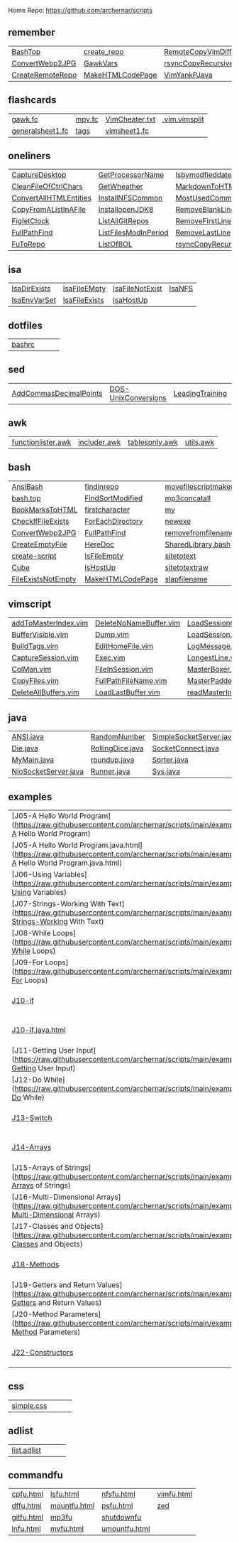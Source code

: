 
Home Repo:   https://github.com/archernar/scripts


## remember

|                                |                                |                                |                                |
| :---------------------------- | :---------------------------- | :---------------------------- | :---------------------------- |
| [BashTop](https://raw.githubusercontent.com/archernar/scripts/main/remember/BashTop) | [create_repo](https://raw.githubusercontent.com/archernar/scripts/main/remember/create_repo) | [RemoteCopyVimDiff](https://raw.githubusercontent.com/archernar/scripts/main/remember/RemoteCopyVimDiff) | [](https://raw.githubusercontent.com/archernar/scripts/main) | 
| [ConvertWebp2JPG](https://raw.githubusercontent.com/archernar/scripts/main/remember/ConvertWebp2JPG) | [GawkVars](https://raw.githubusercontent.com/archernar/scripts/main/remember/GawkVars) | [rsyncCopyRecursive](https://raw.githubusercontent.com/archernar/scripts/main/remember/rsyncCopyRecursive) | [](https://raw.githubusercontent.com/archernar/scripts/main) | 
| [CreateRemoteRepo](https://raw.githubusercontent.com/archernar/scripts/main/remember/CreateRemoteRepo) | [MakeHTMLCodePage](https://raw.githubusercontent.com/archernar/scripts/main/remember/MakeHTMLCodePage) | [VimYankPJava](https://raw.githubusercontent.com/archernar/scripts/main/remember/VimYankPJava) | [](https://raw.githubusercontent.com/archernar/scripts/main) | 



## flashcards

|                                |                                |                                |                                |
| :---------------------------- | :---------------------------- | :---------------------------- | :---------------------------- |
| [gawk.fc](https://raw.githubusercontent.com/archernar/scripts/main/flashcards/gawk.fc) | [mpv.fc](https://raw.githubusercontent.com/archernar/scripts/main/flashcards/mpv.fc) | [VimCheater.txt](https://raw.githubusercontent.com/archernar/scripts/main/flashcards/VimCheater.txt) | [.vim.vimsplit](https://raw.githubusercontent.com/archernar/scripts/main/flashcards/.vim.vimsplit) | 
| [generalsheet1.fc](https://raw.githubusercontent.com/archernar/scripts/main/flashcards/generalsheet1.fc) | [tags](https://raw.githubusercontent.com/archernar/scripts/main/flashcards/tags) | [vimsheet1.fc](https://raw.githubusercontent.com/archernar/scripts/main/flashcards/vimsheet1.fc) | [](https://raw.githubusercontent.com/archernar/scripts/main) | 



## oneliners

|                                |                                |                                |                                |
| :---------------------------- | :---------------------------- | :---------------------------- | :---------------------------- |
| [CaptureDesktop](https://raw.githubusercontent.com/archernar/scripts/main/oneliners/CaptureDesktop) | [GetProcessorName](https://raw.githubusercontent.com/archernar/scripts/main/oneliners/GetProcessorName) | [lsbymodfieddate](https://raw.githubusercontent.com/archernar/scripts/main/oneliners/lsbymodfieddate) | [SSHGenerateKey](https://raw.githubusercontent.com/archernar/scripts/main/oneliners/SSHGenerateKey) | 
| [CleanFileOfCtrlChars](https://raw.githubusercontent.com/archernar/scripts/main/oneliners/CleanFileOfCtrlChars) | [GetWheather](https://raw.githubusercontent.com/archernar/scripts/main/oneliners/GetWheather) | [MarkdownToHTML](https://raw.githubusercontent.com/archernar/scripts/main/oneliners/MarkdownToHTML) | [SSHPullFile](https://raw.githubusercontent.com/archernar/scripts/main/oneliners/SSHPullFile) | 
| [ConvertAllHTMLEntities](https://raw.githubusercontent.com/archernar/scripts/main/oneliners/ConvertAllHTMLEntities) | [InstallNFSCommon](https://raw.githubusercontent.com/archernar/scripts/main/oneliners/InstallNFSCommon) | [MostUsedCommands](https://raw.githubusercontent.com/archernar/scripts/main/oneliners/MostUsedCommands) | [SSHPushFile](https://raw.githubusercontent.com/archernar/scripts/main/oneliners/SSHPushFile) | 
| [CopyFromAListInAFile](https://raw.githubusercontent.com/archernar/scripts/main/oneliners/CopyFromAListInAFile) | [InstallopenJDK8](https://raw.githubusercontent.com/archernar/scripts/main/oneliners/InstallopenJDK8) | [RemoveBlankLines](https://raw.githubusercontent.com/archernar/scripts/main/oneliners/RemoveBlankLines) | [SSHRunACommandAndExit](https://raw.githubusercontent.com/archernar/scripts/main/oneliners/SSHRunACommandAndExit) | 
| [FigletClock](https://raw.githubusercontent.com/archernar/scripts/main/oneliners/FigletClock) | [ListAllGitRepos](https://raw.githubusercontent.com/archernar/scripts/main/oneliners/ListAllGitRepos) | [RemoveFirstLine](https://raw.githubusercontent.com/archernar/scripts/main/oneliners/RemoveFirstLine) | [startvimnoargs](https://raw.githubusercontent.com/archernar/scripts/main/oneliners/startvimnoargs) | 
| [FullPathFind](https://raw.githubusercontent.com/archernar/scripts/main/oneliners/FullPathFind) | [ListFilesModInPeriod](https://raw.githubusercontent.com/archernar/scripts/main/oneliners/ListFilesModInPeriod) | [RemoveLastLine](https://raw.githubusercontent.com/archernar/scripts/main/oneliners/RemoveLastLine) | [TopTenProcess](https://raw.githubusercontent.com/archernar/scripts/main/oneliners/TopTenProcess) | 
| [FuToRepo](https://raw.githubusercontent.com/archernar/scripts/main/oneliners/FuToRepo) | [ListOfBOL](https://raw.githubusercontent.com/archernar/scripts/main/oneliners/ListOfBOL) | [rsyncCopyRecursive](https://raw.githubusercontent.com/archernar/scripts/main/oneliners/rsyncCopyRecursive) | [](https://raw.githubusercontent.com/archernar/scripts/main) | 



## isa

|                                |                                |                                |                                |
| :---------------------------- | :---------------------------- | :---------------------------- | :---------------------------- |
| [IsaDirExists](https://raw.githubusercontent.com/archernar/scripts/main/isa/IsaDirExists) | [IsaFileEMpty](https://raw.githubusercontent.com/archernar/scripts/main/isa/IsaFileEMpty) | [IsaFileNotExist](https://raw.githubusercontent.com/archernar/scripts/main/isa/IsaFileNotExist) | [IsaNFS](https://raw.githubusercontent.com/archernar/scripts/main/isa/IsaNFS) | 
| [IsaEnvVarSet](https://raw.githubusercontent.com/archernar/scripts/main/isa/IsaEnvVarSet) | [IsaFileExists](https://raw.githubusercontent.com/archernar/scripts/main/isa/IsaFileExists) | [IsaHostUp](https://raw.githubusercontent.com/archernar/scripts/main/isa/IsaHostUp) | [](https://raw.githubusercontent.com/archernar/scripts/main) | 



## dotfiles

|                                |                                |                                |                                |
| :---------------------------- | :---------------------------- | :---------------------------- | :---------------------------- |
| [bashrc](https://raw.githubusercontent.com/archernar/scripts/main/dotfiles/bashrc) | [](https://raw.githubusercontent.com/archernar/scripts/main) | [](https://raw.githubusercontent.com/archernar/scripts/main) | [](https://raw.githubusercontent.com/archernar/scripts/main) | 



## sed

|                                |                                |                                |                                |
| :---------------------------- | :---------------------------- | :---------------------------- | :---------------------------- |
| [AddCommasDecimalPoints](https://raw.githubusercontent.com/archernar/scripts/main/sed/AddCommasDecimalPoints) | [DOS-UnixConversions](https://raw.githubusercontent.com/archernar/scripts/main/sed/DOS-UnixConversions) | [LeadingTraining](https://raw.githubusercontent.com/archernar/scripts/main/sed/LeadingTraining) | [NumberEachLine](https://raw.githubusercontent.com/archernar/scripts/main/sed/NumberEachLine) | 



## awk

|                                |                                |                                |                                |
| :---------------------------- | :---------------------------- | :---------------------------- | :---------------------------- |
| [functionlister.awk](https://raw.githubusercontent.com/archernar/scripts/main/awk/functionlister.awk) | [includer.awk](https://raw.githubusercontent.com/archernar/scripts/main/awk/includer.awk) | [tablesonly.awk](https://raw.githubusercontent.com/archernar/scripts/main/awk/tablesonly.awk) | [utils.awk](https://raw.githubusercontent.com/archernar/scripts/main/awk/utils.awk) | 



## bash

|                                |                                |                                |                                |
| :---------------------------- | :---------------------------- | :---------------------------- | :---------------------------- |
| [AnsiBash](https://raw.githubusercontent.com/archernar/scripts/main/bash/AnsiBash) | [findinrepo](https://raw.githubusercontent.com/archernar/scripts/main/bash/findinrepo) | [movefilescriptmaker](https://raw.githubusercontent.com/archernar/scripts/main/bash/movefilescriptmaker) | [tagit](https://raw.githubusercontent.com/archernar/scripts/main/bash/tagit) | 
| [bash.top](https://raw.githubusercontent.com/archernar/scripts/main/bash/bash.top) | [FindSortModified](https://raw.githubusercontent.com/archernar/scripts/main/bash/FindSortModified) | [mp3concatall](https://raw.githubusercontent.com/archernar/scripts/main/bash/mp3concatall) | [tagman](https://raw.githubusercontent.com/archernar/scripts/main/bash/tagman) | 
| [BookMarksToHTML](https://raw.githubusercontent.com/archernar/scripts/main/bash/BookMarksToHTML) | [firstcharacter](https://raw.githubusercontent.com/archernar/scripts/main/bash/firstcharacter) | [my](https://raw.githubusercontent.com/archernar/scripts/main/bash/my) | [tags](https://raw.githubusercontent.com/archernar/scripts/main/bash/tags) | 
| [CheckIfFileExists](https://raw.githubusercontent.com/archernar/scripts/main/bash/CheckIfFileExists) | [ForEachDirectory](https://raw.githubusercontent.com/archernar/scripts/main/bash/ForEachDirectory) | [newexe](https://raw.githubusercontent.com/archernar/scripts/main/bash/newexe) | [UpperToLowerCase](https://raw.githubusercontent.com/archernar/scripts/main/bash/UpperToLowerCase) | 
| [ConvertWebp2JPG](https://raw.githubusercontent.com/archernar/scripts/main/bash/ConvertWebp2JPG) | [FullPathFind](https://raw.githubusercontent.com/archernar/scripts/main/bash/FullPathFind) | [removefromfilename](https://raw.githubusercontent.com/archernar/scripts/main/bash/removefromfilename) | [UsageTemplate](https://raw.githubusercontent.com/archernar/scripts/main/bash/UsageTemplate) | 
| [CreateEmptyFile](https://raw.githubusercontent.com/archernar/scripts/main/bash/CreateEmptyFile) | [HereDoc](https://raw.githubusercontent.com/archernar/scripts/main/bash/HereDoc) | [SharedLibrary.bash](https://raw.githubusercontent.com/archernar/scripts/main/bash/SharedLibrary.bash) | [.vim.vimsplit](https://raw.githubusercontent.com/archernar/scripts/main/bash/.vim.vimsplit) | 
| [create-script](https://raw.githubusercontent.com/archernar/scripts/main/bash/create-script) | [IsFileEmpty](https://raw.githubusercontent.com/archernar/scripts/main/bash/IsFileEmpty) | [sitetotext](https://raw.githubusercontent.com/archernar/scripts/main/bash/sitetotext) | [](https://raw.githubusercontent.com/archernar/scripts/main) | 
| [Cube](https://raw.githubusercontent.com/archernar/scripts/main/bash/Cube) | [IsHostUp](https://raw.githubusercontent.com/archernar/scripts/main/bash/IsHostUp) | [sitetotextraw](https://raw.githubusercontent.com/archernar/scripts/main/bash/sitetotextraw) | [](https://raw.githubusercontent.com/archernar/scripts/main) | 
| [FileExistsNotEmpty](https://raw.githubusercontent.com/archernar/scripts/main/bash/FileExistsNotEmpty) | [MakeHTMLCodePage](https://raw.githubusercontent.com/archernar/scripts/main/bash/MakeHTMLCodePage) | [slapfilename](https://raw.githubusercontent.com/archernar/scripts/main/bash/slapfilename) | [](https://raw.githubusercontent.com/archernar/scripts/main) | 



## vimscript

|                                |                                |                                |                                |
| :---------------------------- | :---------------------------- | :---------------------------- | :---------------------------- |
| [addToMasterIndex.vim](https://raw.githubusercontent.com/archernar/scripts/main/vimscript/addToMasterIndex.vim) | [DeleteNoNameBuffer.vim](https://raw.githubusercontent.com/archernar/scripts/main/vimscript/DeleteNoNameBuffer.vim) | [LoadSessionGlobal.vim](https://raw.githubusercontent.com/archernar/scripts/main/vimscript/LoadSessionGlobal.vim) | [RemoteCopyVimDiff](https://raw.githubusercontent.com/archernar/scripts/main/vimscript/RemoteCopyVimDiff) | 
| [BufferVisible.vim](https://raw.githubusercontent.com/archernar/scripts/main/vimscript/BufferVisible.vim) | [Dump.vim](https://raw.githubusercontent.com/archernar/scripts/main/vimscript/Dump.vim) | [LoadSession.vim](https://raw.githubusercontent.com/archernar/scripts/main/vimscript/LoadSession.vim) | [ReSetSession.vim](https://raw.githubusercontent.com/archernar/scripts/main/vimscript/ReSetSession.vim) | 
| [BuildTags.vim](https://raw.githubusercontent.com/archernar/scripts/main/vimscript/BuildTags.vim) | [EditHomeFile.vim](https://raw.githubusercontent.com/archernar/scripts/main/vimscript/EditHomeFile.vim) | [LogMessage.vim](https://raw.githubusercontent.com/archernar/scripts/main/vimscript/LogMessage.vim) | [SetSession.vim](https://raw.githubusercontent.com/archernar/scripts/main/vimscript/SetSession.vim) | 
| [CaptureSession.vim](https://raw.githubusercontent.com/archernar/scripts/main/vimscript/CaptureSession.vim) | [Exec.vim](https://raw.githubusercontent.com/archernar/scripts/main/vimscript/Exec.vim) | [LongestLine.vim](https://raw.githubusercontent.com/archernar/scripts/main/vimscript/LongestLine.vim) | [ShowSession.vim](https://raw.githubusercontent.com/archernar/scripts/main/vimscript/ShowSession.vim) | 
| [ColMan.vim](https://raw.githubusercontent.com/archernar/scripts/main/vimscript/ColMan.vim) | [FileInSession.vim](https://raw.githubusercontent.com/archernar/scripts/main/vimscript/FileInSession.vim) | [MasterBoxer.vim](https://raw.githubusercontent.com/archernar/scripts/main/vimscript/MasterBoxer.vim) | [TabCount.vim](https://raw.githubusercontent.com/archernar/scripts/main/vimscript/TabCount.vim) | 
| [CopyFiles.vim](https://raw.githubusercontent.com/archernar/scripts/main/vimscript/CopyFiles.vim) | [FullPathFileName.vim](https://raw.githubusercontent.com/archernar/scripts/main/vimscript/FullPathFileName.vim) | [MasterPadder.vim](https://raw.githubusercontent.com/archernar/scripts/main/vimscript/MasterPadder.vim) | [WindowExists.vim](https://raw.githubusercontent.com/archernar/scripts/main/vimscript/WindowExists.vim) | 
| [DeleteAllBuffers.vim](https://raw.githubusercontent.com/archernar/scripts/main/vimscript/DeleteAllBuffers.vim) | [LoadLastBuffer.vim](https://raw.githubusercontent.com/archernar/scripts/main/vimscript/LoadLastBuffer.vim) | [readMasterIndex.vim](https://raw.githubusercontent.com/archernar/scripts/main/vimscript/readMasterIndex.vim) | [writeMasterIndex.vim](https://raw.githubusercontent.com/archernar/scripts/main/vimscript/writeMasterIndex.vim) | 



## java

|                                |                                |                                |                                |
| :---------------------------- | :---------------------------- | :---------------------------- | :---------------------------- |
| [ANSI.java](https://raw.githubusercontent.com/archernar/scripts/main/java/ANSI.java) | [RandomNumber](https://raw.githubusercontent.com/archernar/scripts/main/java/RandomNumber) | [SimpleSocketServer.java](https://raw.githubusercontent.com/archernar/scripts/main/java/SimpleSocketServer.java) | [TimeStamps](https://raw.githubusercontent.com/archernar/scripts/main/java/TimeStamps) | 
| [Die.java](https://raw.githubusercontent.com/archernar/scripts/main/java/Die.java) | [RollingDice.java](https://raw.githubusercontent.com/archernar/scripts/main/java/RollingDice.java) | [SocketConnect.java](https://raw.githubusercontent.com/archernar/scripts/main/java/SocketConnect.java) | [](https://raw.githubusercontent.com/archernar/scripts/main) | 
| [MyMain.java](https://raw.githubusercontent.com/archernar/scripts/main/java/MyMain.java) | [roundup.java](https://raw.githubusercontent.com/archernar/scripts/main/java/roundup.java) | [Sorter.java](https://raw.githubusercontent.com/archernar/scripts/main/java/Sorter.java) | [](https://raw.githubusercontent.com/archernar/scripts/main) | 
| [NioSocketServer.java](https://raw.githubusercontent.com/archernar/scripts/main/java/NioSocketServer.java) | [Runner.java](https://raw.githubusercontent.com/archernar/scripts/main/java/Runner.java) | [Sys.java](https://raw.githubusercontent.com/archernar/scripts/main/java/Sys.java) | [](https://raw.githubusercontent.com/archernar/scripts/main) | 



## examples

|                                |                                |                                |                                |
| :---------------------------- | :---------------------------- | :---------------------------- | :---------------------------- |
| [J05-A Hello World Program](https://raw.githubusercontent.com/archernar/scripts/main/examples/J05-A Hello World Program) | [J23-Static (and Final)](https://raw.githubusercontent.com/archernar/scripts/main/examples/J23-Static (and Final)) | [J41-Abstract Classes](https://raw.githubusercontent.com/archernar/scripts/main/examples/J41-Abstract Classes) | [J57-Sorting](https://raw.githubusercontent.com/archernar/scripts/main/examples/J57-Sorting) | 
| [J05-A Hello World Program.java.html](https://raw.githubusercontent.com/archernar/scripts/main/examples/J05-A Hello World Program.java.html) | [J24-StringBuilder and String Formatting](https://raw.githubusercontent.com/archernar/scripts/main/examples/J24-StringBuilder and String Formatting) | [J42-Reading Files With File Reader](https://raw.githubusercontent.com/archernar/scripts/main/examples/J42-Reading Files With File Reader) | [J57-Sorting.java.html](https://raw.githubusercontent.com/archernar/scripts/main/examples/J57-Sorting.java.html) | 
| [J06-Using Variables](https://raw.githubusercontent.com/archernar/scripts/main/examples/J06-Using Variables) | [J25-The toString Method](https://raw.githubusercontent.com/archernar/scripts/main/examples/J25-The toString Method) | [J43a-Try](https://raw.githubusercontent.com/archernar/scripts/main/examples/J43a-Try) | [J57-Sorting Lists](https://raw.githubusercontent.com/archernar/scripts/main/examples/J57-Sorting Lists) | 
| [J07-Strings-Working With Text](https://raw.githubusercontent.com/archernar/scripts/main/examples/J07-Strings-Working With Text) | [J26-Inheritance](https://raw.githubusercontent.com/archernar/scripts/main/examples/J26-Inheritance) | [J43b-Try With Resources](https://raw.githubusercontent.com/archernar/scripts/main/examples/J43b-Try With Resources) | [J57-Sorting Lists.java.html](https://raw.githubusercontent.com/archernar/scripts/main/examples/J57-Sorting Lists.java.html) | 
| [J08-While Loops](https://raw.githubusercontent.com/archernar/scripts/main/examples/J08-While Loops) | [J28-Interfaces](https://raw.githubusercontent.com/archernar/scripts/main/examples/J28-Interfaces) | [J44-Creating and Writing Text Files](https://raw.githubusercontent.com/archernar/scripts/main/examples/J44-Creating and Writing Text Files) | [J58-Natural Ordering](https://raw.githubusercontent.com/archernar/scripts/main/examples/J58-Natural Ordering) | 
| [J09-For Loops](https://raw.githubusercontent.com/archernar/scripts/main/examples/J09-For Loops) | [J29-Public,Private,Protected](https://raw.githubusercontent.com/archernar/scripts/main/examples/J29-Public,Private,Protected) | [J45-The equals() Method](https://raw.githubusercontent.com/archernar/scripts/main/examples/J45-The equals() Method) | [J59-Queues](https://raw.githubusercontent.com/archernar/scripts/main/examples/J59-Queues) | 
| [J10-if](https://raw.githubusercontent.com/archernar/scripts/main/examples/J10-if) | [J30-Polymorphism](https://raw.githubusercontent.com/archernar/scripts/main/examples/J30-Polymorphism) | [J46-Inner Classes](https://raw.githubusercontent.com/archernar/scripts/main/examples/J46-Inner Classes) | [J59-Queues.java.html](https://raw.githubusercontent.com/archernar/scripts/main/examples/J59-Queues.java.html) | 
| [J10-if.java.html](https://raw.githubusercontent.com/archernar/scripts/main/examples/J10-if.java.html) | [J31-Encapsulation and the API Docs](https://raw.githubusercontent.com/archernar/scripts/main/examples/J31-Encapsulation and the API Docs) | [J47-Enum Types-Basic and Advanced Usage](https://raw.githubusercontent.com/archernar/scripts/main/examples/J47-Enum Types-Basic and Advanced Usage) | [J60-Using Iterators](https://raw.githubusercontent.com/archernar/scripts/main/examples/J60-Using Iterators) | 
| [J11-Getting User Input](https://raw.githubusercontent.com/archernar/scripts/main/examples/J11-Getting User Input) | [J32-Casting Numerical Values](https://raw.githubusercontent.com/archernar/scripts/main/examples/J32-Casting Numerical Values) | [J48-Recursion-A useful trick up your sleeve](https://raw.githubusercontent.com/archernar/scripts/main/examples/J48-Recursion-A useful trick up your sleeve) | [J61-Implementing Iterable](https://raw.githubusercontent.com/archernar/scripts/main/examples/J61-Implementing Iterable) | 
| [J12-Do While](https://raw.githubusercontent.com/archernar/scripts/main/examples/J12-Do While) | [J33-Upcasting and Downcasting](https://raw.githubusercontent.com/archernar/scripts/main/examples/J33-Upcasting and Downcasting) | [J49-Serialization-Saving Objects to Files](https://raw.githubusercontent.com/archernar/scripts/main/examples/J49-Serialization-Saving Objects to Files) | [J62-Deciding Which Collections to use](https://raw.githubusercontent.com/archernar/scripts/main/examples/J62-Deciding Which Collections to use) | 
| [J13-Switch](https://raw.githubusercontent.com/archernar/scripts/main/examples/J13-Switch) | [J34-Using Generics](https://raw.githubusercontent.com/archernar/scripts/main/examples/J34-Using Generics) | [J50-Serializing Arrays](https://raw.githubusercontent.com/archernar/scripts/main/examples/J50-Serializing Arrays) | [J63-Complex Data Structures](https://raw.githubusercontent.com/archernar/scripts/main/examples/J63-Complex Data Structures) | 
| [J14-Arrays](https://raw.githubusercontent.com/archernar/scripts/main/examples/J14-Arrays) | [J35-Generics and Wildcards](https://raw.githubusercontent.com/archernar/scripts/main/examples/J35-Generics and Wildcards) | [J51-ArrayList-Arrays the Easy Way](https://raw.githubusercontent.com/archernar/scripts/main/examples/J51-ArrayList-Arrays the Easy Way) | [Lists.java.html](https://raw.githubusercontent.com/archernar/scripts/main/examples/Lists.java.html) | 
| [J15-Arrays of Strings](https://raw.githubusercontent.com/archernar/scripts/main/examples/J15-Arrays of Strings) | [J36-Anonymous Classes](https://raw.githubusercontent.com/archernar/scripts/main/examples/J36-Anonymous Classes) | [J52-Linked Lists](https://raw.githubusercontent.com/archernar/scripts/main/examples/J52-Linked Lists) | [prism-line-highlight.min.css](https://raw.githubusercontent.com/archernar/scripts/main/examples/prism-line-highlight.min.css) | 
| [J16-Multi-Dimensional Arrays](https://raw.githubusercontent.com/archernar/scripts/main/examples/J16-Multi-Dimensional Arrays) | [J37-Reading Files using Scanner](https://raw.githubusercontent.com/archernar/scripts/main/examples/J37-Reading Files using Scanner) | [J53-HashMaps-Retrieving Objects via a Key](https://raw.githubusercontent.com/archernar/scripts/main/examples/J53-HashMaps-Retrieving Objects via a Key) | [prism-line-numbers.min.css](https://raw.githubusercontent.com/archernar/scripts/main/examples/prism-line-numbers.min.css) | 
| [J17-Classes and Objects](https://raw.githubusercontent.com/archernar/scripts/main/examples/J17-Classes and Objects) | [J38a-Handling exceptions](https://raw.githubusercontent.com/archernar/scripts/main/examples/J38a-Handling exceptions) | [J54-Sorted Maps](https://raw.githubusercontent.com/archernar/scripts/main/examples/J54-Sorted Maps) | [prism-line-numbers.min.js](https://raw.githubusercontent.com/archernar/scripts/main/examples/prism-line-numbers.min.js) | 
| [J18-Methods](https://raw.githubusercontent.com/archernar/scripts/main/examples/J18-Methods) | [J38b-Handling exceptions](https://raw.githubusercontent.com/archernar/scripts/main/examples/J38b-Handling exceptions) | [J55-Sets](https://raw.githubusercontent.com/archernar/scripts/main/examples/J55-Sets) | [prism.min.css](https://raw.githubusercontent.com/archernar/scripts/main/examples/prism.min.css) | 
| [J19-Getters and Return Values](https://raw.githubusercontent.com/archernar/scripts/main/examples/J19-Getters and Return Values) | [J38c-Handling exceptions](https://raw.githubusercontent.com/archernar/scripts/main/examples/J38c-Handling exceptions) | [J55-Sets.java.html](https://raw.githubusercontent.com/archernar/scripts/main/examples/J55-Sets.java.html) | [prism.min.js](https://raw.githubusercontent.com/archernar/scripts/main/examples/prism.min.js) | 
| [J20-Method Parameters](https://raw.githubusercontent.com/archernar/scripts/main/examples/J20-Method Parameters) | [J39-Multiple Exceptions](https://raw.githubusercontent.com/archernar/scripts/main/examples/J39-Multiple Exceptions) | [J56-Using Custom Objects in Sets and as Keys in Maps](https://raw.githubusercontent.com/archernar/scripts/main/examples/J56-Using Custom Objects in Sets and as Keys in Maps) | [programming_notes_v3.css](https://raw.githubusercontent.com/archernar/scripts/main/examples/programming_notes_v3.css) | 
| [J22-Constructors](https://raw.githubusercontent.com/archernar/scripts/main/examples/J22-Constructors) | [J40-Runtime vs. checked Exceptions](https://raw.githubusercontent.com/archernar/scripts/main/examples/J40-Runtime vs. checked Exceptions) | [J56-Using Custom Objects in Sets and as Keys in Maps.java.html](https://raw.githubusercontent.com/archernar/scripts/main/examples/J56-Using Custom Objects in Sets and as Keys in Maps.java.html) | [](https://raw.githubusercontent.com/archernar/scripts/main) | 



## css

|                                |                                |                                |                                |
| :---------------------------- | :---------------------------- | :---------------------------- | :---------------------------- |
| [simple.css](https://raw.githubusercontent.com/archernar/scripts/main/css/simple.css) | [](https://raw.githubusercontent.com/archernar/scripts/main) | [](https://raw.githubusercontent.com/archernar/scripts/main) | [](https://raw.githubusercontent.com/archernar/scripts/main) | 



## adlist

|                                |                                |                                |                                |
| :---------------------------- | :---------------------------- | :---------------------------- | :---------------------------- |
| [list.adlist](https://raw.githubusercontent.com/archernar/scripts/main/adlist/list.adlist) | [](https://raw.githubusercontent.com/archernar/scripts/main) | [](https://raw.githubusercontent.com/archernar/scripts/main) | [](https://raw.githubusercontent.com/archernar/scripts/main) | 



## commandfu

|                                |                                |                                |                                |
| :---------------------------- | :---------------------------- | :---------------------------- | :---------------------------- |
| [cpfu.html](https://raw.githubusercontent.com/archernar/scripts/main/commandfu/cpfu.html) | [lsfu.html](https://raw.githubusercontent.com/archernar/scripts/main/commandfu/lsfu.html) | [nfsfu.html](https://raw.githubusercontent.com/archernar/scripts/main/commandfu/nfsfu.html) | [vimfu.html](https://raw.githubusercontent.com/archernar/scripts/main/commandfu/vimfu.html) | 
| [dffu.html](https://raw.githubusercontent.com/archernar/scripts/main/commandfu/dffu.html) | [mountfu.html](https://raw.githubusercontent.com/archernar/scripts/main/commandfu/mountfu.html) | [psfu.html](https://raw.githubusercontent.com/archernar/scripts/main/commandfu/psfu.html) | [zed](https://raw.githubusercontent.com/archernar/scripts/main/commandfu/zed) | 
| [gitfu.html](https://raw.githubusercontent.com/archernar/scripts/main/commandfu/gitfu.html) | [mp3fu](https://raw.githubusercontent.com/archernar/scripts/main/commandfu/mp3fu) | [shutdownfu](https://raw.githubusercontent.com/archernar/scripts/main/commandfu/shutdownfu) | [](https://raw.githubusercontent.com/archernar/scripts/main) | 
| [lnfu.html](https://raw.githubusercontent.com/archernar/scripts/main/commandfu/lnfu.html) | [mvfu.html](https://raw.githubusercontent.com/archernar/scripts/main/commandfu/mvfu.html) | [umountfu.html](https://raw.githubusercontent.com/archernar/scripts/main/commandfu/umountfu.html) | [](https://raw.githubusercontent.com/archernar/scripts/main) | 


